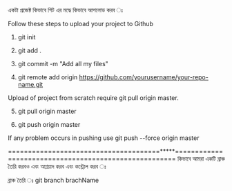 একটা প্রজেক্ট কিভাবে গিট এর মদ্ধে কিভাবে আপলোড করব ঃ


Follow these steps to upload your project to Github

1) git init

2) git add .

3) git commit -m "Add all my files"

4) git remote add origin https://github.com/yourusername/your-repo-name.git

Upload of project from scratch require git pull origin master.

5) git pull origin master

6) git push origin master

If any problem occurs in pushing use git push --force origin master

======================================*****======================================================
 কিভাবে আমরা একটি ব্রাঞ্চ তৈরি করবও এবং আপ্লয়াদ করব এবং কন্ট্রোল করব ঃ
 
 ব্রাঞ্চ তৈরি ঃ
 git branch brachName
